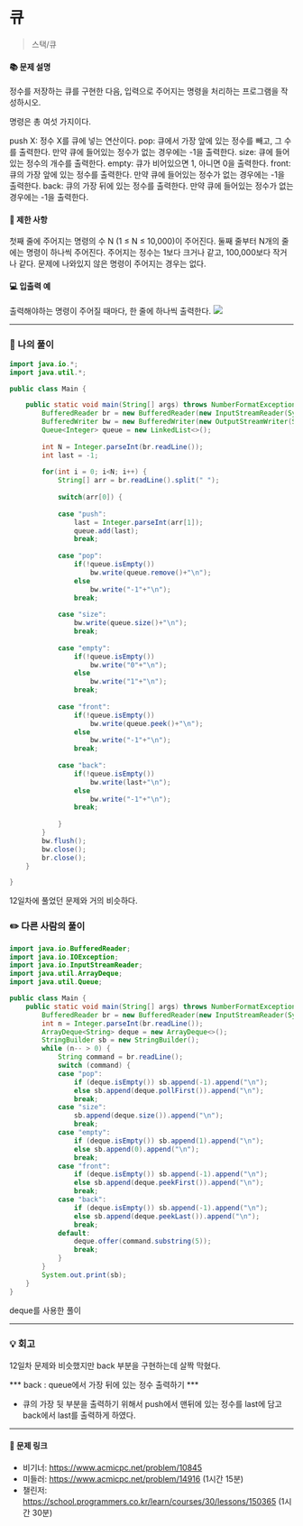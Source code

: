 # 큐
>스택/큐

#### 📚 문제 설명
정수를 저장하는 큐를 구현한 다음, 입력으로 주어지는 명령을 처리하는 프로그램을 작성하시오.

명령은 총 여섯 가지이다.

push X: 정수 X를 큐에 넣는 연산이다.
pop: 큐에서 가장 앞에 있는 정수를 빼고, 그 수를 출력한다. 만약 큐에 들어있는 정수가 없는 경우에는 -1을 출력한다.
size: 큐에 들어있는 정수의 개수를 출력한다.
empty: 큐가 비어있으면 1, 아니면 0을 출력한다.
front: 큐의 가장 앞에 있는 정수를 출력한다. 만약 큐에 들어있는 정수가 없는 경우에는 -1을 출력한다.
back: 큐의 가장 뒤에 있는 정수를 출력한다. 만약 큐에 들어있는 정수가 없는 경우에는 -1을 출력한다.


#### 📌 제한 사항 
첫째 줄에 주어지는 명령의 수 N (1 ≤ N ≤ 10,000)이 주어진다. 둘째 줄부터 N개의 줄에는 명령이 하나씩 주어진다. 주어지는 정수는 1보다 크거나 같고, 100,000보다 작거나 같다. 문제에 나와있지 않은 명령이 주어지는 경우는 없다.


#### 💻 입출력 예
출력해야하는 명령이 주어질 때마다, 한 줄에 하나씩 출력한다.
![](https://velog.velcdn.com/images/uunew/post/d304c501-b549-4df3-8741-1e4875bbb6ec/image.png)


---
### 📝 나의 풀이
```java
import java.io.*;
import java.util.*;

public class Main {

	public static void main(String[] args) throws NumberFormatException, IOException {
		BufferedReader br = new BufferedReader(new InputStreamReader(System.in));
        BufferedWriter bw = new BufferedWriter(new OutputStreamWriter(System.out));
        Queue<Integer> queue = new LinkedList<>();
        
        int N = Integer.parseInt(br.readLine());
        int last = -1;
        
        for(int i = 0; i<N; i++) {
        	String[] arr = br.readLine().split(" ");
        	
        	switch(arr[0]) {
        	
        	case "push":
        		last = Integer.parseInt(arr[1]);
        		queue.add(last);
        		break;
        		
        	case "pop":
        		if(!queue.isEmpty()) 
        			bw.write(queue.remove()+"\n");
        		else
        			bw.write("-1"+"\n");
        		break;
        	
        	case "size":
        		bw.write(queue.size()+"\n");
        		break;
        		
        	case "empty":
        		if(!queue.isEmpty())
        			bw.write("0"+"\n");
        		else
        			bw.write("1"+"\n");
        		break;
        	
        	case "front":
        		if(!queue.isEmpty())
        			bw.write(queue.peek()+"\n");
        		else
        			bw.write("-1"+"\n");
        		break;
        		
        	case "back":
        		if(!queue.isEmpty())
        			bw.write(last+"\n");
        		else
        			bw.write("-1"+"\n");
        		break;
        		
        	}
        }
        bw.flush();
        bw.close();
        br.close();
	}

}
```
12일차에 풀었던 문제와 거의 비슷하다. 


### ✏️ 다른 사람의 풀이
```java
import java.io.BufferedReader;
import java.io.IOException;
import java.io.InputStreamReader;
import java.util.ArrayDeque;
import java.util.Queue;

public class Main {
	public static void main(String[] args) throws NumberFormatException, IOException {
		BufferedReader br = new BufferedReader(new InputStreamReader(System.in));
		int n = Integer.parseInt(br.readLine());
		ArrayDeque<String> deque = new ArrayDeque<>();
		StringBuilder sb = new StringBuilder();
		while (n-- > 0) {
			String command = br.readLine();
			switch (command) {
			case "pop":
				if (deque.isEmpty()) sb.append(-1).append("\n");
				else sb.append(deque.pollFirst()).append("\n");
				break;
			case "size":
				sb.append(deque.size()).append("\n");
				break;
			case "empty":
				if (deque.isEmpty()) sb.append(1).append("\n");
				else sb.append(0).append("\n");
				break;
			case "front":
				if (deque.isEmpty()) sb.append(-1).append("\n");
				else sb.append(deque.peekFirst()).append("\n");
				break;
			case "back":
				if (deque.isEmpty()) sb.append(-1).append("\n");
				else sb.append(deque.peekLast()).append("\n");
				break;
			default:
				deque.offer(command.substring(5));
				break;
			}
		}
		System.out.print(sb);
	}
}
```
deque를 사용한 풀이


---
### 💡 회고
12일차 문제와 비슷했지만 back 부분을 구현하는데 살짝 막혔다.

*** back : queue에서 가장 뒤에 있는 정수 출력하기 ***
- 큐의 가장 뒷 부분을 출력하기 위해서 push에서 맨뒤에 있는 정수를 last에 담고 back에서 last를 출력하게 하였다.

---
#### 🔗 문제 링크
- 비기너: https://www.acmicpc.net/problem/10845
- 미들러:  https://www.acmicpc.net/problem/14916  (1시간 15분)
- 챌린저: https://school.programmers.co.kr/learn/courses/30/lessons/150365  (1시간 30분)